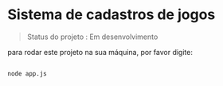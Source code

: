 <h1> Sistema de cadastros de jogos </h1>

> Status do projeto : Em desenvolvimento

para rodar este projeto na sua máquina, por favor digite:

```

node app.js
```
